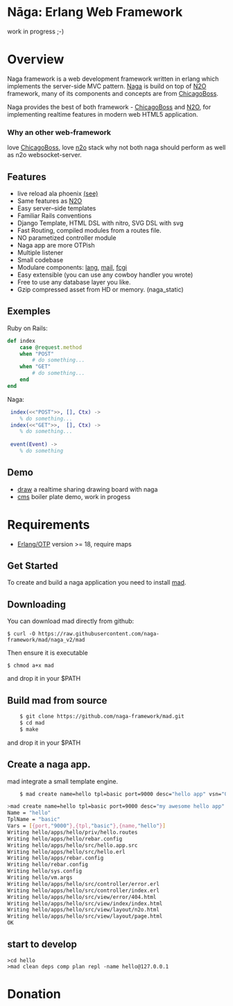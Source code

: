 Nāga: Erlang Web Framework
==========================

work in progress ;-)

# Overview

Naga framework is a web development framework written in erlang which implements the server-side MVC pattern. [Naga](http://github.com/naga-framework/naga) is build on top of [N2O](http://synrc.com/) framework, many of  its components and concepts are from [ChicagoBoss](http://chicagoboss.org).

Naga provides the best of both framework - [ChicagoBoss](http://chicagoboss.org) and  [N2O](http://synrc.com/), for implementing realtime features in modern web HTML5 application.


### Why an other web-framework

love [ChicagoBoss](http://chicagoboss.org), love [n2o](http://github.com/synrc/n2o) stack why not both
naga should perform as well as n2o websocket-server.

Features
--------
* live reload ala phoenix [(see)](https://github.com/naga-framework/naga/blob/9f4b6a895f107cab717ae7e3cb386545879bb250/src/naga_load.erl#L13)
* Same features as [N2O](http://5ht.co/n2o.htm)
* Easy server–side templates
* Familiar Rails conventions
* Django Template, HTML DSL with nitro, SVG DSL with svg
* Fast Routing, compiled modules from a routes file.
* NO parametized controller module
* Naga app are more OTPish
* Multiple listener
* Small codebase
* Modulare components: [lang](https://github.com/naga-framework/naga_lang), [mail](https://github.com/naga-framework/naga_mail), [fcgi](https://github.com/naga-framework/naga_fcgi)
* Easy extensible (you can use any cowboy handler you wrote)
* Free to use any database layer you like.
* Gzip compressed asset from HD or memory. (naga_static)

Exemples
--------

Ruby on Rails:

```ruby
def index
    case @request.method
    when "POST"
        # do something...
    when "GET"
        # do something...
    end
end  
```

Naga:

```erlang
 index(<<"POST">>, [], Ctx) ->
    % do something...
 index(<<"GET">>,  [], Ctx) ->
    % do something...
 
 event(Event) ->
    % do something
```

Demo
----

- [draw](https://github.com/naga-framework/draw) a realtime sharing drawing board with naga
- [cms](https://github.com/naga-framework/cms) boiler plate demo, work in progess


# Requirements


- [Erlang/OTP](http://www.erlang.org) version >= 18,  require maps

## Get Started

To create and build a naga application you need to install [mad](https://github.com/naga-framework/mad.git).


## Downloading

You can download mad directly from github:

    $ curl -O https://raw.githubusercontent.com/naga-framework/mad/naga_v2/mad

Then ensure it is executable

    $ chmod a+x mad

and drop it in your $PATH


## Build mad from source

```bash
    $ git clone https://github.com/naga-framework/mad.git
    $ cd mad
    $ make    
```

and drop it in your $PATH


## Create a naga app.

  mad integrate a small template engine.

```bash
    $ mad create name=hello tpl=basic port=9000 desc="hello app" vsn="0.0.1"  
```

```bash
>mad create name=hello tpl=basic port=9000 desc="my awesome hello app" vsn="0.0.1"
Name = "hello"
TplName = "basic"
Vars = [{port,"9000"},{tpl,"basic"},{name,"hello"}]
Writing hello/apps/hello/priv/hello.routes
Writing hello/apps/hello/rebar.config
Writing hello/apps/hello/src/hello.app.src
Writing hello/apps/hello/src/hello.erl
Writing hello/apps/rebar.config
Writing hello/rebar.config
Writing hello/sys.config
Writing hello/vm.args
Writing hello/apps/hello/src/controller/error.erl
Writing hello/apps/hello/src/controller/index.erl
Writing hello/apps/hello/src/view/error/404.html
Writing hello/apps/hello/src/view/index/index.html
Writing hello/apps/hello/src/view/layout/n2o.html
Writing hello/apps/hello/src/view/layout/page.html
OK
```  

## start to develop

```shell
>cd hello
>mad clean deps comp plan repl -name hello@127.0.0.1
```

# Donation


